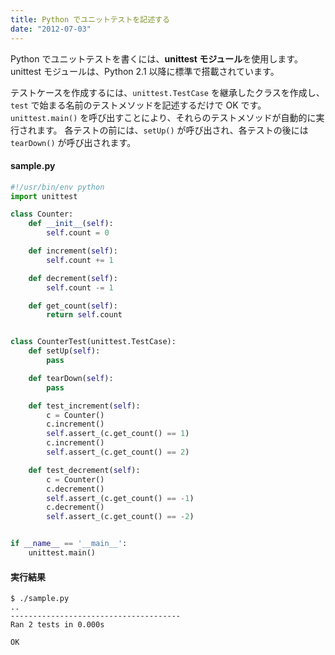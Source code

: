 ```yaml
---
title: Python でユニットテストを記述する
date: "2012-07-03"
---
```


Python でユニットテストを書くには、**unittest モジュール**を使用します。
unittest モジュールは、Python 2.1 以降に標準で搭載されています。

テストケースを作成するには、`unittest.TestCase` を継承したクラスを作成し、`test` で始まる名前のテストメソッドを記述するだけで OK です。
`unittest.main()` を呼び出すことにより、それらのテストメソッドが自動的に実行されます。
各テストの前には、`setUp()` が呼び出され、各テストの後には `tearDown()` が呼び出されます。


#### sample.py
```python
#!/usr/bin/env python
import unittest

class Counter:
    def __init__(self):
        self.count = 0

    def increment(self):
        self.count += 1

    def decrement(self):
        self.count -= 1

    def get_count(self):
        return self.count


class CounterTest(unittest.TestCase):
    def setUp(self):
        pass

    def tearDown(self):
        pass

    def test_increment(self):
        c = Counter()
        c.increment()
        self.assert_(c.get_count() == 1)
        c.increment()
        self.assert_(c.get_count() == 2)

    def test_decrement(self):
        c = Counter()
        c.decrement()
        self.assert_(c.get_count() == -1)
        c.decrement()
        self.assert_(c.get_count() == -2)


if __name__ == '__main__':
    unittest.main()
```


#### 実行結果
```
$ ./sample.py
..
--------------------------------------
Ran 2 tests in 0.000s

OK
```

